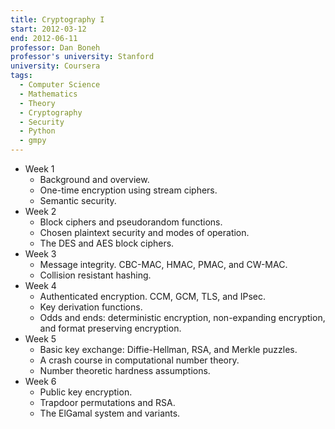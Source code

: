 ```yaml
---
title: Cryptography I
start: 2012-03-12
end: 2012-06-11
professor: Dan Boneh
professor's university: Stanford
university: Coursera
tags:
  - Computer Science
  - Mathematics
  - Theory
  - Cryptography
  - Security
  - Python
  - gmpy
---
```

- Week 1
  - Background and overview.
  - One-time encryption using stream ciphers.
  - Semantic security.
- Week 2
  - Block ciphers and pseudorandom functions.
  - Chosen plaintext security and modes of operation.
  - The DES and AES block ciphers.
- Week 3
  - Message integrity. CBC-MAC, HMAC, PMAC, and CW-MAC.
  - Collision resistant hashing.
- Week 4
  - Authenticated encryption. CCM, GCM, TLS, and IPsec.
  - Key derivation functions.
  - Odds and ends: deterministic encryption, non-expanding encryption, and
    format preserving encryption.
- Week 5
  - Basic key exchange: Diffie-Hellman, RSA, and Merkle puzzles.
  - A crash course in computational number theory.
  - Number theoretic hardness assumptions.
- Week 6
  - Public key encryption.
  - Trapdoor permutations and RSA.
  - The ElGamal system and variants.
